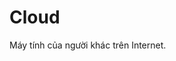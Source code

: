 # Cloud

Máy tính của người khác trên Internet.

<!-- Đám mây là một danh từ chẳng liên quan gì ở đây dùng để chỉ **máy tính cho thuê trên Internet**. Người ta bắt đầu quan tâm tới sự tồn tại của nó khi Amazon phát hiện ra họ không thể chỉ làm một trang thương mại điện tử bán lẻ đống đồ Tàu kiếm ăn qua ngày vì đó là 1 mô hình kinh doanh vi mô cạnh tranh cực kì gắt gao. May mắn mỉm cười với Amazon khi họ phát hiện ra mô hình kinh doanh Điện toán đám mây lại là một mô hình kinh doanh bòn rút ví tiền của các doanh nghiệp khác vô cùng hiệu quả và giúp cho Jeff Bezos luôn là 1 trong số những tỉ phú giàu nhất thế giới, vậy nên từ đó các gã khổng lổ bắt đầu sử dụng nguồn lực của mình để đổi lấy cho bạn là người dùng cuối sự tiện lợi trong việc đốt tiền (sẽ được giải thích kĩ hơn ở đoạn tới).

Bạn đã từng dùng qua Cloud theo cách nào đó như khi bạn dùng Google Drive lưu đống file của bạn trên máy tính của người khác, đăng ảnh hay video lên YouTube hoặc Facebook đó cũng là máy tính của người khác. Đó là những dịch vụ đơn giản và tiện lợi để đánh đổi lấy quyền làm chủ thông tin, bảo mật, quyền riêng tư và thông tin cá nhân của bạn mà máy tính của người khác đem lại cho bạn. Còn đối với dân IT chúng ta đều biết việc tự mua máy móc và đấu dây mạng để vận hành hệ thống cần nhiều nhân lực và tiền của. Vậy nên Amazon Web Services, Microsoft Azure và Google Cloud đến để bảo bạn chúng tôi sẽ làm những phần khó thay bạn và những gì doanh nghiệp bạn cần đánh đổi là tiền và **lòng tin**. Với hầu hết các doanh nghiệp dường như không gặp khó khăn gì trong việc giao thông tin về tài sản trí tuệ, thông tin khách hàng được chạy và lưu trên trên hạ tầng máy móc của một bên nào đó khác vậy nên đó là lý do chúng ta quan tâm tới Cloud.

Như bạn có thể thấy lý do lớn nhất bạn trả tiền cho Cloud là sự tiện lợi (đại khái). Nhờ công nghệ VM và Container thì họ cho bạn máy tính (đại khái) và Interface đơn giản hóa những chi tiết kĩ thuật phức tạp phía sau để bạn tương tác với hạ tầng của họ (có thể bằng Console, CLI Tool, API hay dạo gần đây là Terraform) cho bạn khả năng provision, config nhanh chóng và hiệu quả. Nhưng trước hết để ngăn bạn mơ mộng quá xa thì có 1 điều chúng ta phải chỉ ra rằng mặc dù Cloud có thể giúp bạn dễ dàng tạo hạ tầng máy móc nhanh chóng nhưng sau tất cả thì Interface vẫn như c\*t. Vậy nên chúng ta mới cần thuê tụi Infra là người thực sự hiểu những dịch vụ này để tạo và vận hành nó hoặc như vậy thì mới có những dịch vụ như Vercel hay Netlify, dù đó cũng chỉ là AWS behind the scene mà bạn phải trả nhiều tiền hơn để đổi lại giao diện màu mè và trải nghiệm người dùng tốt hơn.

Data Center - đau đớn = AWS \
AWS - đau đớn = Vercel

**Trả tiền để đổi lấy sự tiện lợi và trả nhiều hơn gấp 2 hoặc gấp 3 để đổi lấy sự tiện lợi thật sự.** -->

<!-- , dù bản thân các công ty này có thể tự dựng hạ tầng để đổi lại cho người dùng giá cả hợp lý hơn. -->
